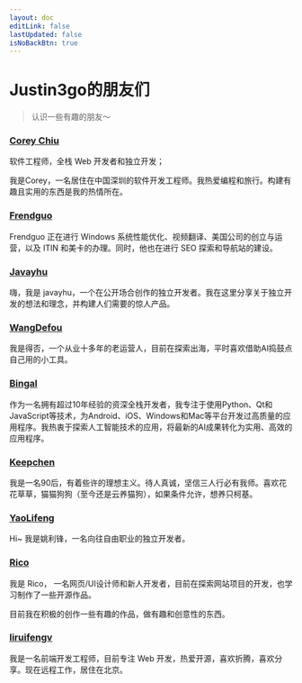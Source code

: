 ```yaml
---
layout: doc
editLink: false
lastUpdated: false
isNoBackBtn: true
---
```

# Justin3go的朋友们

> 认识一些有趣的朋友～

### [Corey Chiu](https://coreychiu.com/)

软件工程师，全栈 Web 开发者和独立开发；

我是Corey，一名居住在中国深圳的软件开发工程师。我热爱编程和旅行。构建有趣且实用的东西是我的热情所在。

### [Frendguo](https://frendguo.com/)

Frendguo 正在进行 Windows 系统性能优化、视频翻译、美国公司的创立与运营，以及 ITIN 和美卡的办理。同时，他也在进行 SEO 探索和导航站的建设。

### [Javayhu](https://javayhu.com/)

嗨，我是 javayhu，一个在公开场合创作的独立开发者。我在这里分享关于独立开发的想法和理念，并构建人们需要的惊人产品。

### [WangDefou](https://wangdefou.com/)

我是得否，一个从业十多年的老运营人，目前在探索出海，平时喜欢借助AI捣鼓点自己用的小工具。

### [Bingal](https://www.bingal.com/)

作为一名拥有超过10年经验的资深全栈开发者，我专注于使用Python、Qt和JavaScript等技术，为Android、iOS、Windows和Mac等平台开发过高质量的应用程序。我热衷于探索人工智能技术的应用，将最新的AI成果转化为实用、高效的应用程序。

### [Keepchen](https://blog.keepchen.com/)

我是一名90后，有着些许的理想主义。待人真诚，坚信三人行必有我师。喜欢花花草草，猫猫狗狗（至今还是云养猫狗），如果条件允许，想养只柯基。

### [YaoLifeng](https://yaolifeng.com/)

Hi~ 我是姚利锋，一名向往自由职业的独立开发者。

### [Rico](https://www.ricoui.com/)

我是 Rico， 一名网页/UI设计师和新人开发者，目前在探索网站项目的开发，也学习制作了一些开源作品。

目前我在积极的创作一些有趣的作品，做有趣和创意性的东西。

### [liruifengv](https://liruifengv.com/)

我是一名前端开发工程师，目前专注 Web 开发，热爱开源，喜欢折腾，喜欢分享。现在远程工作，居住在北京。